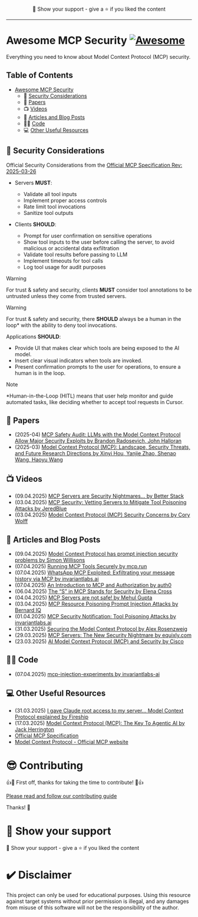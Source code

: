 <div align="center" >🤝 Show your support - give a ⭐️ if you liked the content
</div>

---

# **Awesome MCP Security [![Awesome](https://awesome.re/badge.svg)](https://awesome.re)**

Everything you need to know about Model Context Protocol (MCP) security.

## Table of Contents

- [Awesome MCP Security](#awesome-mcp-security-)
  - 📔 [Security Considerations](#-security-considerations)
  - 📃 [Papers](#-papers)
  - 📺 [Videos](#-videos)
  - 📕 [Articles and Blog Posts](#-articles-and-blog-posts)
  - 🧑‍🚀 [Code](#-code)
  - 💻 [Other Useful Resources](#-other-useful-resources)
 
## 📔 Security Considerations
Official Security Considerations from the [Official MCP Specification Rev: 2025-03-26](https://modelcontextprotocol.io/specification/2025-03-26/server/tools)

- Servers **MUST**:
  - Validate all tool inputs
  - Implement proper access controls
  - Rate limit tool invocations
  - Sanitize tool outputs
    
- Clients **SHOULD**:
  - Prompt for user confirmation on sensitive operations
  - Show tool inputs to the user before calling the server, to avoid malicious or accidental data exfiltration
  - Validate tool results before passing to LLM
  - Implement timeouts for tool calls
  - Log tool usage for audit purposes
    
> [!WARNING]  
> For trust & safety and security, clients **MUST** consider tool annotations to be untrusted unless they come from trusted servers.

> [!WARNING]  
> For trust & safety and security, there **SHOULD** always be a human in the loop* with the ability to deny tool invocations.
>
> Applications **SHOULD**:
>
> - Provide UI that makes clear which tools are being exposed to the AI model.
> - Insert clear visual indicators when tools are invoked.
> - Present confirmation prompts to the user for operations, to ensure a human is in the loop.

> [!NOTE]  
> *Human-in-the-Loop (HITL) means that user help monitor and guide automated tasks, like deciding whether to accept tool requests in Cursor.
 
## 📃 Papers

- (2025-04) [MCP Safety Audit: LLMs with the Model Context Protocol Allow Major Security Exploits by Brandon Radosevich, John Halloran](https://arxiv.org/abs/2504.03767)
- (2025-03) [Model Context Protocol (MCP): Landscape, Security Threats, and Future Research Directions by Xinyi Hou, Yanjie Zhao, Shenao Wang, Haoyu Wang](https://arxiv.org/abs/2503.23278)

## 📺 Videos

- (09.04.2025) [MCP Servers are Security Nightmares... by Better Stack](https://www.youtube.com/watch?v=CRKYNyMc4PM)
- (03.04.2025) [MCP Security: Vetting Servers to Mitigate Tool Poisoning Attacks by JeredBlue](https://www.youtube.com/watch?v=LYUDUOevtqk)
- (03.04.2025) [Model Context Protocol (MCP) Security Concerns by Cory Wolff](https://www.youtube.com/watch?v=3DEqIquWCQ4)
 
## 📕 Articles and Blog Posts

- (09.04.2025) [Model Context Protocol has prompt injection security problems by Simon Willisons](https://simonwillison.net/2025/Apr/9/mcp-prompt-injection/)
- (07.04.2025) [Running MCP Tools Securely by mcp.run](https://docs.mcp.run/blog/2025/04/07/mcp-run-security/)
- (07.04.2025) [WhatsApp MCP Exploited: Exfiltrating your message history via MCP by invariantlabs.ai](https://invariantlabs.ai/blog/whatsapp-mcp-exploited)
- (07.04.2025) [An Introduction to MCP and Authorization by auth0](https://auth0.com/blog/an-introduction-to-mcp-and-authorization/)
- (06.04.2025) [The “S” in MCP Stands for Security by Elena Cross](https://elenacross7.medium.com/%EF%B8%8F-the-s-in-mcp-stands-for-security-91407b33ed6b)
- (04.04.2025) [MCP Servers are not safe! by Mehul Gupta](https://medium.com/data-science-in-your-pocket/mcp-servers-are-not-safe-bfbc2bb7aef8)
- (03.04.2025) [MCP Resource Poisoning Prompt Injection Attacks by Bernard IQ](https://www.bernardiq.com/blog/resource-poisoning/)
- (01.04.2025) [MCP Security Notification: Tool Poisoning Attacks by invariantlabs.ai](https://invariantlabs.ai/blog/mcp-security-notification-tool-poisoning-attacks)
- (31.03.2025) [Securing the Model Context Protocol by Alex Rosenzweig](https://block.github.io/goose/blog/2025/03/31/securing-mcp/)
- (29.03.2025) [MCP Servers: The New Security Nightmare by equixly.com](https://equixly.com/blog/2025/03/29/mcp-server-new-security-nightmare)
- (23.03.2025) [AI Model Context Protocol (MCP) and Security by Cisco](https://community.cisco.com/t5/security-blogs/ai-model-context-protocol-mcp-and-security/ba-p/5274394)

## 🧑‍🚀 Code
- (07.04.2025) [mcp-injection-experiments by invariantlabs-ai](https://github.com/invariantlabs-ai/mcp-injection-experiments)

## 💻 Other Useful Resources

- (31.03.2025) [I gave Claude root access to my server... Model Context Protocol explained by Fireship](https://www.youtube.com/watch?v=HyzlYwjoXOQ)
- (17.03.2025) [Model Context Protocol (MCP): The Key To Agentic AI by Jack Herrington](https://www.youtube.com/watch?v=VChRPFUzJGA)
- [Official MCP Specification](https://modelcontextprotocol.io/specification/2025-03-26/server/tools)
- [Model Context Protocol - Official MCP website](https://modelcontextprotocol.io/) 

 
# 😎 Contributing
👍🎉 First off, thanks for taking the time to contribute! 🎉👍

[Please read and follow our contributing guide](https://github.com/Puliczek/awesome-mcp-security/blob/main/CONTRIBUTING.md)

Thanks! 🦄


# 🤝 Show your support

<div>🤝 Show your support - give a ⭐️ if you liked the content</div>

# ✔️ Disclaimer
This project can only be used for educational purposes. Using this resource against target systems without prior permission is illegal, and any damages from misuse of this software will not be the responsibility of the author.
